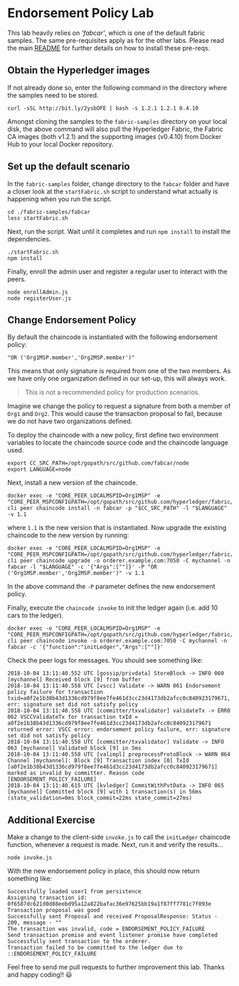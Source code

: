 # Endorsement Policy Lab
This lab heavily relies on *'fabcar'*, which is one of the default fabric samples. The same pre-requisites apply as for the other labs. Please read the main [README](../README.md) for further details on how to install these pre-reqs.
## Obtain the Hyperledger images
If not already done so, enter the following command in the directory where the samples need to be stored.
```
curl -sSL http://bit.ly/2ysbOFE | bash -s 1.2.1 1.2.1 0.4.10
```
Amongst cloning the samples to the `fabric-samples` directory on your local disk, the above command will also pull the Hyperledger Fabric, the Fabric CA images (both v1.2.1) and the supporting images (v0.4.10) from Docker Hub to your local Docker repository.

## Set up the default scenario
In the `fabric-samples` folder, change directory to the `fabcar` folder and have a closer look at the `startFabric.sh` script to understand what actually is happening when you run the script.
```
cd ./fabric-samples/fabcar
less startFabric.sh
```
Next, run the script. Wait until it completes and run `npm install` to install the dependencies.
```
./startFabric.sh
npm install
```
Finally, enroll the admin user and register a regular user to interact with the peers.
```
node enrollAdmin.js
node registerUser.js
```
## Change Endorsement Policy
By default the chaincode is instantiated with the following endorsement policy:
```
"OR ('Org1MSP.member','Org2MSP.member')"
```
This means that only signature is required from one of the two members. As we have only one organization defined in our set-up, this will always work.

> This is not a recommended policy for production scenarios.

Imagine we change the policy to request a signature from both a member of `Org1` and `Org2`. This would cause the transaction proposal to fail, because we do not have two organizations defined.

To deploy the chaincode with a new policy, first define two environment variables to locate the chaincode source code and the chaincode language used.
```
export CC_SRC_PATH=/opt/gopath/src/github.com/fabcar/node
export LANGUAGE=node
```
Next, install a new version of the chaincode.
```
docker exec -e "CORE_PEER_LOCALMSPID=Org1MSP" -e "CORE_PEER_MSPCONFIGPATH=/opt/gopath/src/github.com/hyperledger/fabric/peer/crypto/peerOrganizations/org1.example.com/users/Admin@org1.example.com/msp" cli peer chaincode install -n fabcar -p "$CC_SRC_PATH" -l "$LANGUAGE" -v 1.1
```
where `1.1` is the new version that is instantiated. Now upgrade the existing chaincode to the new version by running:
```
docker exec -e "CORE_PEER_LOCALMSPID=Org1MSP" -e "CORE_PEER_MSPCONFIGPATH=/opt/gopath/src/github.com/hyperledger/fabric/peer/crypto/peerOrganizations/org1.example.com/users/Admin@org1.example.com/msp" cli peer chaincode upgrade -o orderer.example.com:7050 -C mychannel -n fabcar -l "$LANGUAGE" -c '{"Args":[""]}' -P "OR ('Org1MSP.member','Org2MSP.member')" -v 1.1
```
In the above command the `-P` parameter defines the new endorsement policy.

Finally, execute the `chaincode invoke` to init the ledger again (i.e. add 10 cars to the ledger).
```
docker exec -e "CORE_PEER_LOCALMSPID=Org1MSP" -e "CORE_PEER_MSPCONFIGPATH=/opt/gopath/src/github.com/hyperledger/fabric/peer/crypto/peerOrganizations/org1.example.com/users/Admin@org1.example.com/msp" cli peer chaincode invoke -o orderer.example.com:7050 -C mychannel -n fabcar -c '{"function":"initLedger","Args":[""]}'
```
Check the peer logs for messages. You should see something like:
```
2018-10-04 13:11:40.552 UTC [gossip/privdata] StoreBlock -> INFO 060 [mychannel] Received block [9] from buffer
2018-10-04 13:11:40.558 UTC [vscc] Validate -> WARN 061 Endorsement policy failure for transaction txid=a0f2e1b38b43d1336cd979f8ee7fe461d3cc23d4173db2afcc0c840923179671, err: signature set did not satisfy policy
2018-10-04 13:11:40.558 UTC [committer/txvalidator] validateTx -> ERRO 062 VSCCValidateTx for transaction txId = a0f2e1b38b43d1336cd979f8ee7fe461d3cc23d4173db2afcc0c840923179671 returned error: VSCC error: endorsement policy failure, err: signature set did not satisfy policy
2018-10-04 13:11:40.558 UTC [committer/txvalidator] Validate -> INFO 063 [mychannel] Validated block [9] in 5ms
2018-10-04 13:11:40.558 UTC [valimpl] preprocessProtoBlock -> WARN 064 Channel [mychannel]: Block [9] Transaction index [0] TxId [a0f2e1b38b43d1336cd979f8ee7fe461d3cc23d4173db2afcc0c840923179671] marked as invalid by committer. Reason code [ENDORSEMENT_POLICY_FAILURE]
2018-10-04 13:11:40.615 UTC [kvledger] CommitWithPvtData -> INFO 065 [mychannel] Committed block [9] with 1 transaction(s) in 56ms (state_validation=0ms block_commit=22ms state_commit=27ms)
```
## Additional Exercise
Make a change to the client-side `invoke.js` to call the `initLedger` chaincode function, whenever a request is made.
Next, run it and verify the results...
```
node invoke.js
```
With the new endorsement policy in place, this should now return something like:
```
Successfully loaded user1 from persistence
Assigning transaction_id:  0f6587dc621d0d88eebd95a12a822bafac36e97625bb19a1f87ff7781c7f093e
Transaction proposal was good
Successfully sent Proposal and received ProposalResponse: Status - 200, message - ""
The transaction was invalid, code = ENDORSEMENT_POLICY_FAILURE
Send transaction promise and event listener promise have completed
Successfully sent transaction to the orderer.
Transaction failed to be committed to the ledger due to ::ENDORSEMENT_POLICY_FAILURE
```
Feel free to send me pull requests to further improvement this lab. Thanks and happy coding!! :smiley:
